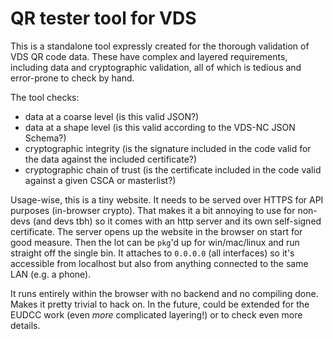 # QR tester tool for VDS

This is a standalone tool expressly created for the thorough validation of VDS QR code data. These have complex and layered requirements, including data and cryptographic validation, all of which is tedious and error-prone to check by hand.

The tool checks:
- data at a coarse level (is this valid JSON?)
- data at a shape level (is this valid according to the VDS-NC JSON Schema?)
- cryptographic integrity (is the signature included in the code valid for the data against the included certificate?)
- cryptographic chain of trust (is the certificate included in the code valid against a given CSCA or masterlist?)

Usage-wise, this is a tiny website. It needs to be served over HTTPS for API purposes (in-browser crypto). That makes it a bit annoying to use for non-devs (and devs tbh) so it comes with an http server and its own self-signed certificate. The server opens up the website in the browser on start for good measure. Then the lot can be `pkg`'d up for win/mac/linux and run straight off the single bin. It attaches to `0.0.0.0` (all interfaces) so it's accessible from localhost but also from anything connected to the same LAN (e.g. a phone).

It runs entirely within the browser with no backend and no compiling done. Makes it pretty trivial to hack on. In the future, could be extended for the EUDCC work (even _more_ complicated layering!) or to check even more details.
